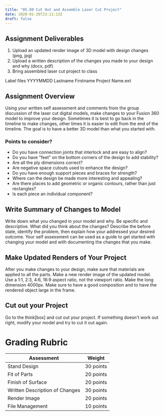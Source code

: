 ```yaml
---
title: "05.09 Cut Out and Assemble Laser Cut Project"
date: 2020-01-26T23:11:13Z
draft: false
---
```


## Assignment Deliverables

1. Upload an updated render image of 3D model with design changes (png, jpg)
2. Upload a written description of the changes you made to your design and why (docx, pdf)
3. Bring assembled laser cut project to class

Label files YYYYMMDD Lastname Firstname Project Name.ext

## Assignment Overview

Using your written self assessment and comments from the group discussion of the laser cut digital models, make changes to your Fusion 360 model to improve your design. Sometimes it is best to go back in the timeline to make changes, other times it is easier to edit from the end of the timeline. The goal is to have a better 3D model than what you started with.

### Points to consider?

- Do you have connection joints that interlock and are easy to align?
- Do you have "feet" on the bottom corners of the design to add stability?
- Are all the ply dimensions correct?
- Are negative space cutouts used to enhance the design?
- Do you have enough support pieces and braces for strength?
- Where can the design be made more interesting and appealing?
- Are there places to add geometric or organic contours, rather than just rectangles?
- Is each piece an individual component?

## Write Summary of Changes to Model

Write down what you changed in your model and why. Be specific and descriptive. What did you think about the changes? Describe the before state, identify the problem, then explain how your addressed your desired outcome. Your self assessment can be used as a guide to get started with changing your model and with documenting the changes that you make.

## Make Updated Renders of Your Project

After you make changes to your design, make sure that materials are applied to all the parts. Make a new render image of the updated model. Use a 1:1, 2:3, 4:6, 16:9 aspect ratio, not the viewport ratio. Make the long dimension 4000px. Make sure to have a good composition and to have the rendered object large in the frame.

## Cut out your Project

Go to the think[box] and cut out your project. If something doesn't work out right, modify your model and try to cut it out again.

# Grading Rubric

<div class="responsive-table-markdown">

| Assessment                     | Weight    |
| ------------------------------ | --------- |
| Stand Design                   | 30 points |
| Fit of Parts                   | 20 points |
| Finish of Surface              | 20 points |
| Written Description of Changes | 30 points |
| Render Image                   | 20 points |
| File Management                | 10 points |

</div>
